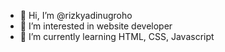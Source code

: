 - 👋 Hi, I’m @rizkyadinugroho
- 👀 I’m interested in website developer  
- 🌱 I’m currently learning HTML, CSS, Javascript


<!---
rizkyadinugroho/rizkyadinugroho is a ✨ special ✨ repository because its `README.md` (this file) appears on your GitHub profile.
You can click the Preview link to take a look at your changes.
--->
